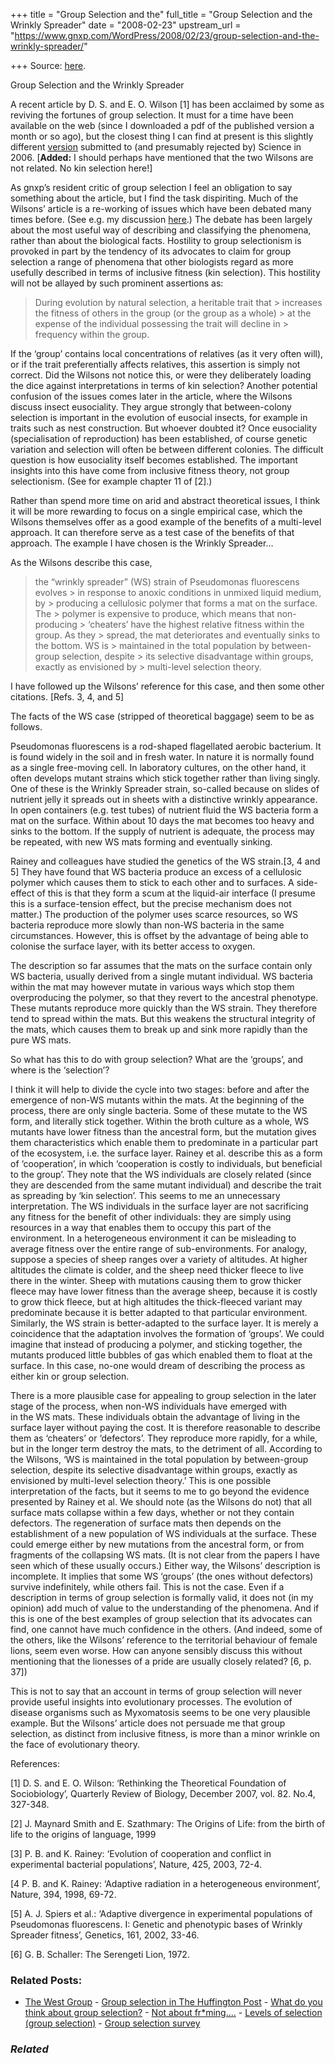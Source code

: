 +++
title = "Group Selection and the"
full_title = "Group Selection and the Wrinkly Spreader"
date = "2008-02-23"
upstream_url = "https://www.gnxp.com/WordPress/2008/02/23/group-selection-and-the-wrinkly-spreader/"

+++
Source: [here](https://www.gnxp.com/WordPress/2008/02/23/group-selection-and-the-wrinkly-spreader/).

Group Selection and the Wrinkly Spreader

A recent article by D. S. and E. O. Wilson \[1\] has been acclaimed by some as reviving the fortunes of group selection. It must for a time have been available on the web (since I downloaded a pdf of the published version a month or so ago), but the closest thing I can find at present is this slightly different [version](http://www.cogsci.msu.edu/DSS/2006-2007/Wilson/Rethinking_July_20.pdf) submitted to (and presumably rejected by) Science in 2006. \[**Added:** I should perhaps have mentioned that the two Wilsons are not related. No kin selection here!\]

As gnxp’s resident critic of group selection I feel an obligation to say something about the article, but I find the task dispiriting. Much of the Wilsons’ article is a re-working of issues which have been debated many times before. (See e.g. my discussion [here](https://www.gnxp.com/MT2/archives/002372.html).) The debate has been largely about the most useful way of describing and classifying the phenomena, rather than about the biological facts. Hostility to group selectionism is provoked in part by the tendency of its advocates to claim for group selection a range of phenomena that other biologists regard as more usefully described in terms of inclusive fitness (kin selection). This hostility will not be allayed by such prominent assertions as:

> During evolution by natural selection, a heritable trait that > increases the fitness of others in the group (or the group as a whole) > at the expense of the individual possessing the trait will decline in > frequency within the group.

If the ‘group’ contains local concentrations of relatives (as it very often will), or if the trait preferentially affects relatives, this assertion is simply not correct. Did the Wilsons not notice this, or were they deliberately loading the dice against interpretations in terms of kin selection? Another potential confusion of the issues comes later in the article, where the Wilsons discuss insect eusociality. They argue strongly that between-colony selection is important in the evolution of eusocial insects, for example in traits such as nest construction. But whoever doubted it? Once eusociality (specialisation of reproduction) has been established, of course genetic variation and selection will often be between different colonies. The difficult question is how eusociality itself becomes established. The important insights into this have come from inclusive fitness theory, not group selectionism. (See for example chapter 11 of \[2\].)

Rather than spend more time on arid and abstract theoretical issues, I think it will be more rewarding to focus on a single empirical case, which the Wilsons themselves offer as a good example of the benefits of a multi-level approach. It can therefore serve as a test case of the benefits of that approach. The example I have chosen is the Wrinkly Spreader…

As the Wilsons describe this case,

> the “wrinkly spreader” (WS) strain of Pseudomonas fluorescens evolves > in response to anoxic conditions in unmixed liquid medium, by > producing a cellulosic polymer that forms a mat on the surface. The > polymer is expensive to produce, which means that non-producing > ‘cheaters’ have the highest relative fitness within the group. As they > spread, the mat deteriorates and eventually sinks to the bottom. WS is > maintained in the total population by between-group selection, despite > its selective disadvantage within groups, exactly as envisioned by > multi-level selection theory.

I have followed up the Wilsons’ reference for this case, and then some other citations. \[Refs. 3, 4, and 5\]

The facts of the WS case (stripped of theoretical baggage) seem to be as follows.

Pseudomonas fluorescens is a rod-shaped flagellated aerobic bacterium. It is found widely in the soil and in fresh water. In nature it is normally found as a single free-moving cell. In laboratory cultures, on the other hand, it often develops mutant strains which stick together rather than living singly. One of these is the Wrinkly Spreader strain, so-called because on slides of nutrient jelly it spreads out in sheets with a distinctive wrinkly appearance. In open containers (e.g. test tubes) of nutrient fluid the WS bacteria form a mat on the surface. Within about 10 days the mat becomes too heavy and sinks to the bottom. If the supply of nutrient is adequate, the process may be repeated, with new WS mats forming and eventually sinking.

Rainey and colleagues have studied the genetics of the WS strain.\[3, 4 and 5\] They have found that WS bacteria produce an excess of a cellulosic polymer which causes them to stick to each other and to surfaces. A side-effect of this is that they form a scum at the liquid-air interface (I presume this is a surface-tension effect, but the precise mechanism does not matter.) The production of the polymer uses scarce resources, so WS bacteria reproduce more slowly than non-WS bacteria in the same circumstances. However, this is offset by the advantage of being able to colonise the surface layer, with its better access to oxygen.

The description so far assumes that the mats on the surface contain only WS bacteria, usually derived from a single mutant individual. WS bacteria within the mat may however mutate in various ways which stop them overproducing the polymer, so that they revert to the ancestral phenotype. These mutants reproduce more quickly than the WS strain. They therefore tend to spread within the mats. But this weakens the structural integrity of the mats, which causes them to break up and sink more rapidly than the pure WS mats.

So what has this to do with group selection? What are the ‘groups’, and where is the ‘selection’?

I think it will help to divide the cycle into two stages: before and after the emergence of non-WS mutants within the mats. At the beginning of the process, there are only single bacteria. Some of these mutate to the WS form, and literally stick together. Within the broth culture as a whole, WS mutants have lower fitness than the ancestral form, but the mutation gives them characteristics which enable them to predominate in a particular part of the ecosystem, i.e. the surface layer. Rainey et al. describe this as a form of ‘cooperation’, in which ‘cooperation is costly to individuals, but beneficial to the group’. They note that the WS individuals are closely related (since they are descended from the same mutant individual) and describe the trait as spreading by ‘kin selection’. This seems to me an unnecessary interpretation. The WS individuals in the surface layer are not sacrificing any fitness for the benefit of other individuals: they are simply using resources in a way that enables them to occupy this part of the environment. In a heterogeneous environment it can be misleading to average fitness over the entire range of sub-environments. For analogy, suppose a species of sheep ranges over a variety of altitudes. At higher altitudes the climate is colder, and the sheep need thicker fleece to live there in the winter. Sheep with mutations causing them to grow thicker fleece may have lower fitness than the average sheep, because it is costly to grow thick fleece, but at high altitudes the thick-fleeced variant may predominate because it is better adapted to that particular environment. Similarly, the WS strain is better-adapted to the surface layer. It is merely a coincidence that the adaptation involves the formation of ‘groups’. We could imagine that instead of producing a polymer, and sticking together, the mutants produced little bubbles of gas which enabled them to float at the surface. In this case, no-one would dream of describing the process as either kin or group selection.

There is a more plausible case for appealing to group selection in the later stage of the process, when non-WS individuals have emerged with  
in the WS mats. These individuals obtain the advantage of living in the surface layer without paying the cost. It is therefore reasonable to describe them as ‘cheaters’ or ‘defectors’. They reproduce more rapidly, for a while, but in the longer term destroy the mats, to the detriment of all. According to the Wilsons, ‘WS is maintained in the total population by between-group selection, despite its selective disadvantage within groups, exactly as envisioned by multi-level selection theory.’ This is one possible interpretation of the facts, but it seems to me to go beyond the evidence presented by Rainey et al. We should note (as the Wilsons do not) that all surface mats collapse within a few days, whether or not they contain defectors. The regeneration of surface mats then depends on the establishment of a new population of WS individuals at the surface. These could emerge either by new mutations from the ancestral form, or from fragments of the collapsing WS mats. (It is not clear from the papers I have seen which of these usually occurs.) Either way, the Wilsons’ description is incomplete. It implies that some WS ‘groups’ (the ones without defectors) survive indefinitely, while others fail. This is not the case. Even if a description in terms of group selection is formally valid, it does not (in my opinion) add much of value to the understanding of the phenomena. And if this is one of the best examples of group selection that its advocates can find, one cannot have much confidence in the others. (And indeed, some of the others, like the Wilsons’ reference to the territorial behaviour of female lions, seem even worse. How can anyone sensibly discuss this without mentioning that the lionesses of a pride are usually closely related? \[6, p. 37\])

This is not to say that an account in terms of group selection will never provide useful insights into evolutionary processes. The evolution of disease organisms such as Myxomatosis seems to be one very plausible example. But the Wilsons’ article does not persuade me that group selection, as distinct from inclusive fitness, is more than a minor wrinkle on the face of evolutionary theory.

References:

\[1\] D. S. and E. O. Wilson: ‘Rethinking the Theoretical Foundation of Sociobiology’, Quarterly Review of Biology, December 2007, vol. 82. No.4, 327-348.

\[2\] J. Maynard Smith and E. Szathmary: The Origins of Life: from the birth of life to the origins of language, 1999

\[3\] P. B. and K. Rainey: ‘Evolution of cooperation and conflict in experimental bacterial populations’, Nature, 425, 2003, 72-4.

\[4 P. B. and K. Rainey: ‘Adaptive radiation in a heterogeneous environment’, Nature, 394, 1998, 69-72.

\[5\] A. J. Spiers et al.: ‘Adaptive divergence in experimental populations of Pseudomonas fluorescens. I: Genetic and phenotypic bases of Wrinkly Spreader fitness’, Genetics, 161, 2002, 33-46.

\[6\] G. B. Schaller: The Serengeti Lion, 1972.

### Related Posts:

- [The West
  Group](https://www.gnxp.com/WordPress/2008/03/02/the-west-group/) - [Group selection in The Huffington
  Post](https://www.gnxp.com/WordPress/2009/04/19/group-selection-in-the-huffington-post/) - [What do you think about group
  selection?](https://www.gnxp.com/WordPress/2012/04/08/what-do-you-think-about-group-selection/) - [Not about
  fr\*ming....](https://www.gnxp.com/WordPress/2007/04/10/not-about-frming/) - [Levels of selection (group
  selection)](https://www.gnxp.com/WordPress/2007/03/19/levels-of-selection-group-selection/) - [Group selection
  survey](https://www.gnxp.com/WordPress/2012/04/15/group-selection-survey/)

### *Related*

[](https://www.addtoany.com/add_to/facebook?linkurl=https%3A%2F%2Fwww.gnxp.com%2FWordPress%2F2008%2F02%2F23%2Fgroup-selection-and-the-wrinkly-spreader%2F&linkname=Group%20Selection%20and%20the%20Wrinkly%20Spreader "Facebook")[](https://www.addtoany.com/add_to/twitter?linkurl=https%3A%2F%2Fwww.gnxp.com%2FWordPress%2F2008%2F02%2F23%2Fgroup-selection-and-the-wrinkly-spreader%2F&linkname=Group%20Selection%20and%20the%20Wrinkly%20Spreader "Twitter")[](https://www.addtoany.com/add_to/email?linkurl=https%3A%2F%2Fwww.gnxp.com%2FWordPress%2F2008%2F02%2F23%2Fgroup-selection-and-the-wrinkly-spreader%2F&linkname=Group%20Selection%20and%20the%20Wrinkly%20Spreader "Email")[](https://www.addtoany.com/share)
